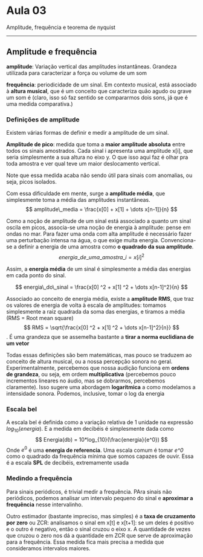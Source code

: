 # Aula 03



Amplitude, frequência e teorema de nyquist

***

## Amplitude e frequência

**amplitude**: Variação vertical das amplitudes instantâneas. Grandeza utilizada para caracterizar a força ou volume de um som

**frequência**: periodicidade de um sinal. Em contexto musical, está associado à **altura musical**, que é um conceito que caracteriza quão agudo ou grave um som é (claro, isso só faz sentido se compararmos dois sons, já que é uma medida comparativa.)

### Definições de amplitude

Existem várias formas de definir e medir a amplitude de um sinal.

**Amplitude de pico**: medida que toma a **maior amplitude absoluta** entre todos os sinais amostrados. Cada sinal i apresenta uma amplitude x[i], que seria simplesmente a sua altura no eixo y. O que isso aqui faz é olhar pra toda amostra e ver qual teve um maior deslocamento vertical. 

Note que essa medida acaba não sendo útil para sinais com anomalias, ou seja, picos isolados.

Com essa dificuldade em mente, surge a **amplitude média**, que simplesmente toma a média das amplitudes instantâneas.
$$
amplitude\_media = \frac{x[0] + x[1] + \dots x[n-1]}{n}
$$


Como a noção de amplitude de um sinal está associado a quanto um sinal oscila em picos, associa-se uma noção de energia à amplitude: pense em ondas no mar. Para fazer uma onda com alta amplitude é necessário fazer uma perturbação intensa na água, o que exige muita energia. Convenciona-se a definir a energia de uma amostra como **o quadrado da sua amplitude**.
$$
energia\_de\_uma\_amostra\_i = x[i] ^ 2
$$




Assim, a **energia média** de um sinal é simplesmente a média das energias em cada ponto do sinal.


$$
energia\_do\_sinal = \frac{x[0] ^2 + x[1] ^2 + \dots x[n-1]^2}{n}
$$




Associado ao conceito de energia média, existe a **amplitude RMS**, que traz os valores de energia de volta à escala de amplitudes: tomamos simplesmente a raiz quadrada da soma das energias, e tiramos a média (RMS = Root mean square)
$$
RMS = \sqrt{\frac{x[0] ^2 + x[1] ^2 + \dots x[n-1]^2}{n}}
$$
. É uma grandeza que se assemelha bastante a **tirar a norma euclidiana de um vetor**

Todas essas definições são bem matemáticas, mas pouco se traduzem ao conceito de altura musical, ou a nossa percepção sonora no geral. Experimentalmente, percebemos que nossa audição funciona em **ordens de grandeza**, ou seja, em ordem **multiplicativa** (percebemos pouco incrementos lineares no áudio, mas se dobrarmos, percebemos claramente). Isso sugere uma abordagem **logarítmica** a como modelamos a intensidade sonora. Podemos, inclusive, tomar o log da energia

### Escala bel

A escala bel é definida como a variação relativa de 1 unidade na expressão $log_{10}(energia)$. E a medida em decibéis é simplesmente dada como 
$$
Energia(db) = 10*log_{10}(\frac{energia}{e^0})
$$
Onde $e^0$ é uma **energia de referencia**. Uma escala comum é tomar *e^0* como o quadrado da frequência mínima que somos capazes de ouvir. Essa é a escala **SPL** de decibéis, extremamente usada

### Medindo a frequência

Para sinais periódicos, é trivial medir a frequência. PAra sinais não periódicos, podemos analisar um intervalo pequeno do sinal e **aproximar a frequência** nesse intervalinho.

Outro estimador (bastante impreciso, mas simples) é a **taxa de cruzamento por zero** ou ZCR: analisamos o sinal em x[t] e x[t+1]: se um deles é positivo e o outro é negativo, então o sinal cruzou o eixo x. A quantidade de vezes que cruzou o zero nos dá a quantidade em ZCR que serve de aproximação para a frequência. Essa medida fica mais precisa a medida que consideramos intervalos maiores.